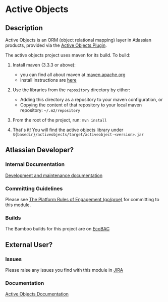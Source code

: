 # Active Objects

## Description

Active Objects is an ORM (object relational mapping) layer in Atlassian products, provided via the
[Active Objects Plugin](https://bitbucket.org/activeobjects/ao-plugin/).

The active objects project uses maven for its build. To build:

1. Install maven (3.3.3 or above):
    - you can find all about maven at [maven.apache.org](http://maven.apache.org/)
    - install instructions are [here](http://maven.apache.org/download.html#Installation)

2. Use the libraries from the ```repository``` directory by either:
    - Adding this directory as a repository to your maven configuration, or
    - Copying the content of that repository to your local maven repository: ```~/.m2/repository```

3. From the root of the project, run: ```mvn install```

4. That's it! You will find the active objects library under ```${basedir}/activeobjects/target/activeobject-<version>.jar```

## Atlassian Developer?

### Internal Documentation

[Development and maintenance documentation](https://ecosystem.atlassian.net/wiki/display/AO/Home)

### Committing Guidelines

Please see [The Platform Rules of Engagement (go/proe)](http://go.atlassian.com/proe) for committing to this module.

### Builds

The Bamboo builds for this project are on [EcoBAC](https://ecosystem-bamboo.internal.atlassian.com/browse/AOLIB)

## External User?

### Issues

Please raise any issues you find with this module in [JIRA](https://ecosystem.atlassian.net/browse/AO)

### Documentation

[Active Objects Documentation](https://developer.atlassian.com/display/DOCS/Active+Objects)
